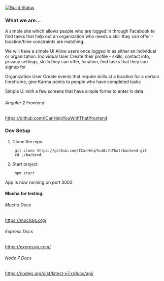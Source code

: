 [![Build Status](https://travis-ci.org/ICanHelpYouWithThat/backend.svg?branch=master)](https://travis-ci.org/ICanHelpYouWithThat/backend)

### What we are...
A simple site which allows people who are logged in through Facebook to find tasks that help out an organization who needs a skill they can offer - location/time constraints are matching.

We will have a simple UI Allow users once logged in as either an individual or organization. Individual User Create their profile - skills, contact info, privacy settings, skills they can offer, location, find tasks that they can signup for

Organization User Create events that require skills at a location for a certain timeframe, give Karma points to people who have completed tasks

Simple UI with a few screens that have simple forms to enter in data

###### *Angular 2 Frontend*
https://github.com/ICanHelpYouWithThat/frontend

###  Dev Setup
1) Clone the repo
        
        git clone https://github.com/ICanHelpYouWithThat/backend.git
        cd ./backend

2) Start project

        npm start

App is now running on port 3000

#### Mocha for testing.

###### *Mocha Docs*
https://mochajs.org/


###### *Express Docs*
https://expressjs.com/

###### *Node 7 Docs*
https://nodejs.org/dist/latest-v7.x/docs/api/


